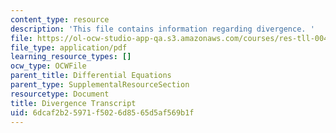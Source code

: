 ```yaml
---
content_type: resource
description: 'This file contains information regarding divergence. '
file: https://ol-ocw-studio-app-qa.s3.amazonaws.com/courses/res-tll-004-stem-concept-videos-fall-2013/6dcaf2b25971f5026d8565d5af569b1f_MITRES_TLL-004F13_Diverge.pdf
file_type: application/pdf
learning_resource_types: []
ocw_type: OCWFile
parent_title: Differential Equations
parent_type: SupplementalResourceSection
resourcetype: Document
title: Divergence Transcript
uid: 6dcaf2b2-5971-f502-6d85-65d5af569b1f
---
```

